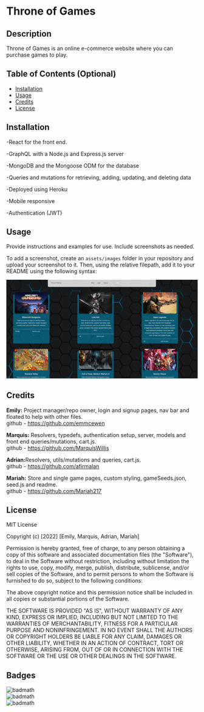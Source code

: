 # Throne of Games

## Description

Throne of Games is an online e-commerce website where you can purchase games to play. 

## Table of Contents (Optional)

- [Installation](#installation)
- [Usage](#usage)
- [Credits](#credits)
- [License](#license)

## Installation
-React for the front end.

-GraphQL with a Node.js and Express.js server

-MongoDB and the Mongoose ODM for the database

-Queries and mutations for retrieving, adding, updating, and deleting data

-Deployed using Heroku

-Mobile responsive

-Authentication (JWT)

## Usage

Provide instructions and examples for use. Include screenshots as needed.

To add a screenshot, create an `assets/images` folder in your repository and upload your screenshot to it. Then, using the relative filepath, add it to your README using the following syntax:

![throne of games homepage](/images/togscreenshot.PNG)


## Credits

<strong>Emily:</strong> Project manager/repo owner, login and signup pages, nav bar and floated to help with other files. <br>
github - https://github.com/emmcewen

<strong>Marquis:</strong> Resolvers, typedefs, authentication setup, server, models and front end queries/mutations, cart.js. <br>
github - https://github.com/MarquisWillis

<strong>Adrian:</strong>Resolvers, utils/mutations and queries, cart.js.<br>
github - https://github.com/afirmalan

<strong>Mariah:</strong> Store and single game pages, custom styling, gameSeeds.json, seed.js and readme. <br>
github - https://github.com/Mariah217

## License

MIT License

Copyright (c) [2022] [Emily, Marquis, Adrian, Mariah]

Permission is hereby granted, free of charge, to any person obtaining a copy
of this software and associated documentation files (the "Software"), to deal
in the Software without restriction, including without limitation the rights
to use, copy, modify, merge, publish, distribute, sublicense, and/or sell
copies of the Software, and to permit persons to whom the Software is
furnished to do so, subject to the following conditions:

The above copyright notice and this permission notice shall be included in all
copies or substantial portions of the Software.

THE SOFTWARE IS PROVIDED "AS IS", WITHOUT WARRANTY OF ANY KIND, EXPRESS OR
IMPLIED, INCLUDING BUT NOT LIMITED TO THE WARRANTIES OF MERCHANTABILITY,
FITNESS FOR A PARTICULAR PURPOSE AND NONINFRINGEMENT. IN NO EVENT SHALL THE
AUTHORS OR COPYRIGHT HOLDERS BE LIABLE FOR ANY CLAIM, DAMAGES OR OTHER
LIABILITY, WHETHER IN AN ACTION OF CONTRACT, TORT OR OTHERWISE, ARISING FROM,
OUT OF OR IN CONNECTION WITH THE SOFTWARE OR THE USE OR OTHER DEALINGS IN THE
SOFTWARE.

## Badges

![badmath](https://img.shields.io/static/v1?label=JavaScript&message=72%&color=yellow)<br>
![badmath](https://img.shields.io/static/v1?label=HTML&message=23%&color=orange)<br>
![badmath](https://img.shields.io/static/v1?label=CSS&message=4%&color=purple)<br>